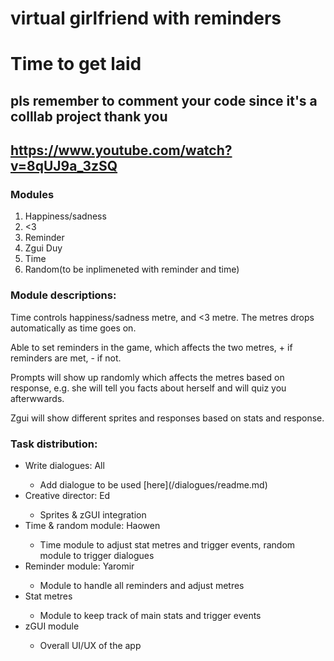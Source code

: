 # virtual girlfriend with reminders
# Time to get laid

## pls remember to comment your code since it's a colllab project thank you

## https://www.youtube.com/watch?v=8qUJ9a_3zSQ

### Modules
<ol>
  <li>Happiness/sadness</li>
  <li><3</li>
  <li>Reminder</li>
  <li>Zgui Duy</li>
  <li>Time</li>
  <li>Random(to be inplimeneted with reminder and time)</li>
 </ol>

### Module descriptions:
Time controls happiness/sadness metre, and <3 metre. The metres drops automatically as time goes on.

Able to set reminders in the game, which affects the two metres, + if reminders are met, - if not.

Prompts will show up randomly which affects the metres based on response, e.g. she will tell you facts about herself and will quiz you afterwwards.

Zgui will show different sprites and responses based on stats and response.

### Task distribution:

<ul>
  <li>Write dialogues: All</li>
    <ul>
      <li>Add dialogue to be used [here](/dialogues/readme.md)</li>
    </ul>
  <li>Creative director: Ed</li>
    <ul>
      <li>Sprites & zGUI integration</li>
    </ul>
  <li>Time & random module: Haowen</li>
    <ul>
      <li>Time module to adjust stat metres and trigger events, random module to trigger dialogues</li>
    </ul>
  <li>Reminder module: Yaromir</li>
    <ul>
      <li>Module to handle all reminders and adjust metres</li>
    </ul>
  <li>Stat metres</li>
    <ul>
      <li>Module to keep track of main stats and trigger events</li>
    </ul>
  <li>zGUI module</li>
      <ul>
      <li>Overall UI/UX of the app</li>
    </ul>
</ul>